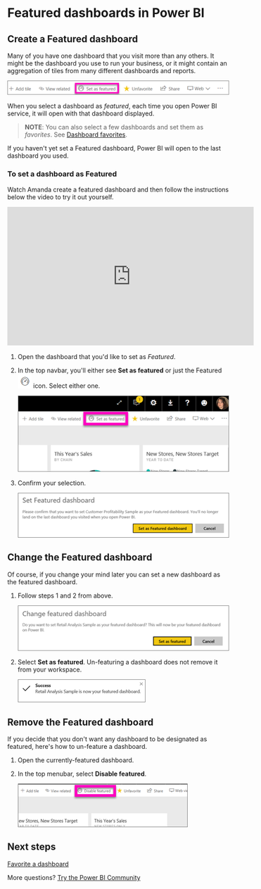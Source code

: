 ﻿<properties
   pageTitle="Featured dashboards in Power BI"
   description="Documentation on how to create a Featured dashboard in Power BI"
   services="powerbi"
   documentationCenter=""
   authors="mihart"
   manager="erikre"
   backup=""
   editor=""
   tags=""
   featuredVideoId="G26dr2PsEpk"
   qualityFocus="no"
   qualityDate=""/>

<tags
   ms.service="powerbi"
   ms.devlang="NA"
   ms.topic="article"
   ms.tgt_pltfrm="NA"
   ms.workload="powerbi"
   ms.date="09/08/2017"
   ms.author="mihart"/>

# Featured dashboards in Power BI

## Create a Featured dashboard

Many of you have one dashboard that you visit more than any others.  It might be the dashboard you use to run your business, or it might contain an aggregation of tiles from many different dashboards and reports.

![](media/powerbi-service-featured-dashboards/power-bi-feature-nav.png)

When you select a dashboard as *featured*, each time you open Power BI service, it will open with that dashboard displayed.  

>**NOTE**: You can also select a few dashboards and set them as *favorites*. See [Dashboard favorites](powerbi-service-favorite-dashboards.md).


If you haven't yet set a Featured dashboard, Power BI will open to the last dashboard you used.  

### To set a dashboard as **Featured**

Watch Amanda create a featured dashboard and then follow the instructions below the video to try it out yourself.

<iframe width="560" height="315" src="https://www.youtube.com/embed/G26dr2PsEpk" frameborder="0" allowfullscreen></iframe>



1. Open the dashboard that you'd like to set as *Featured*. 

2. In the top navbar, you'll either see **Set as featured** or just the Featured  ![](media/powerbi-service-featured-dashboards/power-bi-featured-icon.png)  icon. Select either one.

    ![](media/powerbi-service-featured-dashboards/power-bi-set-as-featured.png)

2. Confirm your selection.

    ![](media/powerbi-service-featured-dashboards/power-bi-create-featured.png)


## Change the Featured dashboard

Of course, if you change your mind later you can set a new dashboard as the featured dashboard.

1. Follow steps 1 and 2 from above.

    ![](media/powerbi-service-featured-dashboards/power-bi-change-feature.png)

2. Select **Set as featured**. Un-featuring a dashboard does not remove it from your workspace.  

    ![](media/powerbi-service-featured-dashboards/power-bi-success.png)

##  Remove the Featured dashboard
If you decide that you don't want any dashboard to be designated as featured, here's how to un-feature a dashboard.

1.    Open the currently-featured dashboard.

2. In the top menubar, select **Disable featured**.

    ![](media/powerbi-service-featured-dashboards/power-bi-unfeature.png)

## Next steps

[Favorite a dashboard](powerbi-service-favorite-dashboards.md)

More questions? [Try the Power BI Community](http://community.powerbi.com/)
